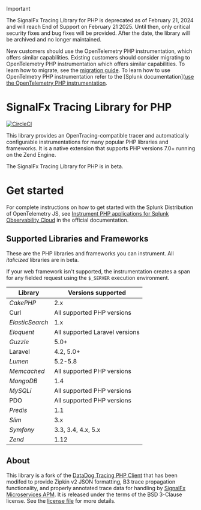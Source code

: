 > [!IMPORTANT]
> The SignalFx Tracing Library for PHP is deprecated as of February 21, 2024 and will reach End of Support on February 21 2025. Until then, only critical security fixes and bug fixes will be provided. After the date, the library will be archived and no longer maintained.
>
> New customers should use the OpenTelemetry PHP instrumentation, which offers similar capabilities. Existing customers should consider migrating to OpenTelemetry PHP instrumentation which offers similar capabilities. To learn how to migrate, see the [migration guide](https://docs.splunk.com/observability/en/gdi/get-data-in/application/php/php-migration-guide.html). To learn how to use OpenTelmetry PHP instrumentation refer to the [Splunk documentation]([use the OpenTelemetry PHP instrumentation](https://docs.splunk.com/observability/en/gdi/get-data-in/application/php/get-started.html). 

# SignalFx Tracing Library for PHP

[![CircleCI](https://circleci.com/gh/signalfx/signalfx-php-tracing/tree/main.svg?style=svg)](https://circleci.com/gh/signalfx/signalfx-php-tracing/tree/main)

This library provides an OpenTracing-compatible tracer and automatically
configurable instrumentations for many popular PHP libraries and frameworks.
It is a native extension that supports PHP versions 7.0+ running on the Zend Engine.

The SignalFx Tracing Library for PHP is in beta.

# Get started

For complete instructions on how to get started with the Splunk Distribution of OpenTelemetry JS, see [Instrument PHP applications for Splunk Observability Cloud](https://quickdraw.splunk.com/redirect/?product=Observability&location=php.application&version=current) in the official documentation.

## Supported Libraries and Frameworks

These are the PHP libraries and frameworks you can instrument. All _italicized_
libraries are in beta.

If your web framework isn't supported, the instrumentation creates a span for
any fielded request using the `$_SERVER` execution environment.

| Library | Versions supported |
|---------|--------------------|
| _CakePHP_ | 2.x |
| Curl | All supported PHP versions |
| _ElasticSearch_ | 1.x |
| _Eloquent_ | All supported Laravel versions |
| _Guzzle_ | 5.0+ |
| Laravel | 4.2, 5.0+ |
| _Lumen_ | 5.2-5.8 |
| _Memcached_ | All supported PHP versions |
| _MongoDB_ | 1.4 |
| _MySQLi_ | All supported PHP versions |
| PDO | All supported PHP versions |
| _Predis_ | 1.1 |
| _Slim_ | 3.x |
| _Symfony_ | 3.3, 3.4, 4.x, 5.x |
| _Zend_ | 1.12 |

## About

This library is a fork of the [DataDog Tracing PHP Client](https://github.com/DataDog/dd-trace-php)
that has been modifed to provide Zipkin v2 JSON formatting, B3 trace propagation
functionality, and properly annotated trace data for handling by
[SignalFx Microservices APM](https://docs.signalfx.com/en/latest/apm/apm-overview/index.html).
It is released under the terms of the BSD 3-Clause license. See the
[license file](./LICENSE) for more details.
